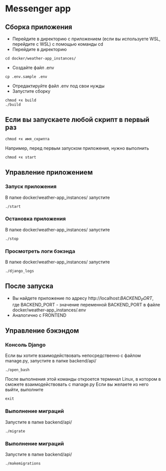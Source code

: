 # Messenger app



## Сборка приложения

- Перейдите в директорию с приложением (если вы используете WSL, перейдите с WSL)
с помощью команды cd
- Перейдите в директорию
```
cd docker/weather-app_instances/
```
- Создайте файл .env
```
cp .env.sample .env
```
- Отредактируйте файл .env под свои нужды
- Запустите сборку
```
chmod +x build
./build
```

## Если вы запускаете любой скрипт в первый раз
```
chmod +x имя_скрипта
```
Например, перед первым запуском приложения, нужно выполнить
```
chmod +x start
```
## Управлениe приложением
### Запуск приложения
В папке docker/weather-app_instances/ запустите
```
./start
```

### Остановка приложения
В папке docker/weather-app_instances/ запустите
```
./stop
```

### Просмотреть логи бэкэнда
В папке docker/weather-app_instances/ запустите
```
./django_logs
```
## После запуска
- Вы найдете приложение по адресу http://localhost:$BACKEND_PORT$,
где BACKEND_PORT - значение переменной BACKEND_PORT в файле docker/weather-app_instances/.env
- Аналогично с FRONTEND
## Управление бэкэндом
### Консоль Django
Если вы хотите взаимодействовать непосредственно с файлом manage.py, запустите в папке backend/api/
```
./open_bash
```
После выполнения этой команды откроется терминал Linux, в котором в сможете взаимодействовать с manage.py
Если вы желаете из него выйти, выполните
```
exit
```
### Выполнение миграций
Запустите в папке backend/api/
```
./migrate
```
### Выполнение миграций
Запустите в папке backend/api/
```
./makemigrations
```
